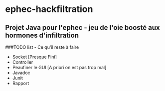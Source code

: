 # ephec-hackfiltration
## Projet Java pour l'ephec - jeu de l'oie boosté aux hormones d'infiltration

###TODO list - Ce qu'il reste à faire

* Socket [Presque Fini]
* Controller
* Peaufiner le GUI [A priori on est pas trop mal]
* Javadoc
* Junit
* Rapport
